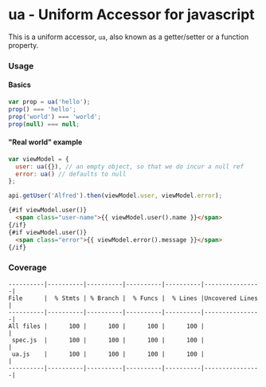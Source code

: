 # ua - Uniform Accessor for javascript

This is a uniform accessor, `ua`, also known as a getter/setter or a function property.

### Usage 

#### Basics

```javascript
var prop = ua('hello');
prop() === 'hello';
prop('world') === 'world';
prop(null) === null;
```

#### "Real world" example

```javascript
var viewModel = {
  user: ua({}), // an empty object, so that we do incur a null ref
  error: ua() // defaults to null
};

api.getUser('Alfred').then(viewModel.user, viewModel.error);
```

```html
{#if viewModel.user()}
  <span class="user-name">{{ viewModel.user().name }}</span>
{/if}
{#if viewModel.user()}
  <span class="error">{{ viewModel.error().message }}</span>
{/if}
```

### Coverage
```
----------|----------|----------|----------|----------|----------------|
File      |  % Stmts | % Branch |  % Funcs |  % Lines |Uncovered Lines |
----------|----------|----------|----------|----------|----------------|
All files |      100 |      100 |      100 |      100 |                |
 spec.js  |      100 |      100 |      100 |      100 |                |
 ua.js    |      100 |      100 |      100 |      100 |                |
----------|----------|----------|----------|----------|----------------|
```
